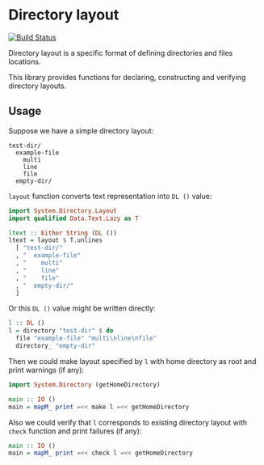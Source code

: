# Directory layout

[![Build Status](https://secure.travis-ci.org/supki/directory-layout.png?branch=master)](http://travis-ci.org/supki/directory-layout)

Directory layout is a specific format of defining directories and files locations.

This library provides functions for declaring, constructing and verifying directory layouts.

## Usage

Suppose we have a simple directory layout:

```
test-dir/
  example-file
    multi
    line
    file
  empty-dir/
```

`layout` function converts text representation into `DL ()` value:

```haskell
import System.Directory.Layout
import qualified Data.Text.Lazy as T

ltext :: Either String (DL ())
ltext = layout $ T.unlines
  [ "test-dir/"
  , "  example-file"
  , "    multi"
  , "    line"
  , "    file"
  , "  empty-dir/"
  ]
```

Or this `DL ()` value might be written directly:

```haskell
l :: DL ()
l = directory "test-dir" $ do
  file "example-file" "multi\nline\nfile"
  directory_ "empty-dir"
```

Then we could make layout specified by `l` with home directory as root and print warnings (if any):

```haskell
import System.Directory (getHomeDirectory)

main :: IO ()
main = mapM_ print =<< make l =<< getHomeDirectory
```

Also we could verify that `l` corresponds to existing directory layout with `check` function and print failures (if any):

```haskell
main :: IO ()
main = mapM_ print =<< check l =<< getHomeDirectory
```